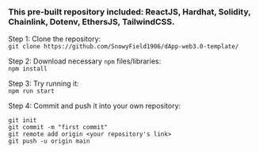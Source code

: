 ### This pre-built repository included: ReactJS, Hardhat, Solidity, Chainlink, Dotenv, EthersJS, TailwindCSS.

Step 1: Clone the repository: <br/>  `git clone https://github.com/SnowyField1906/dApp-web3.0-template/`
  
Step 2: Download necessary `npm` files/libraries: <br/>  `npm install`

Step 3: Try running it: <br/>  `npm run start`

Step 4: Commit and push it into your own repository:<br/>

```
git init
git commit -m "first commit"
git remote add origin <your repository's link>
git push -u origin main
```
